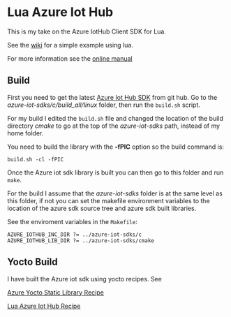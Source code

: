 # Lua Azure Iot Hub

This is my take on the Azure IotHub Client SDK for Lua.

See the [wiki](https://github.com/billbsing/lua-azure-iot-hub/wiki) for a simple example using lua.


For more information see the  [online manual](https://htmlpreview.github.io/?https://raw.githubusercontent.com/wiki/billbsing/lua-azure-iot-hub/manual.html)


## Build

First you need to get the latest [Azure Iot Hub SDK](https://github.com/Azure/azure-iot-sdks) from git hub. 
Go to the *azure-iot-sdks/c/build_all/linux* folder, then run the `build.sh` script.

For my build I edited the `build.sh` file and changed the location of the build directory *cmake* to go at the top 
of the *azure-iot-sdks* path, instead of my home folder.

You need to build the library with the __-fPIC__ option so the build command is:

	build.sh -cl -fPIC

Once the Azure iot sdk library is built you can then go to this folder and run `make`.

For the build I assume that the *azure-iot-sdks* folder is at the same level as this folder, if not you can set the 
makefile environment variables to the location of the azure sdk source tree and azure sdk built libraries.

See the enviroment variables in the `Makefile`:

	AZURE_IOTHUB_INC_DIR ?= ../azure-iot-sdks/c
	AZURE_IOTHUB_LIB_DIR ?= ../azure-iot-sdks/cmake

## Yocto Build

I have built the Azure iot sdk using yocto recipes.
See

[Azure Yocto Static Library Recipe](https://github.com/billbsing/meta-silverline/blob/fido/meta-core/recipes-devtools/azure-iot-hub-lib/azure-iot-hub-lib_git.bb)

[Lua Azure Iot Hub Recipe](https://github.com/billbsing/meta-silverline/blob/fido/meta-core/recipes-luarocks/lua-azure-iot-hub/lua-azure-iot-hub_git.bb)

